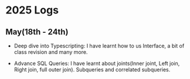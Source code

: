 # 2025 Logs
## May(18th - 24th)
* Deep dive into Typescripting:
    I have learnt how to us Interface, a bit of class revision and many more.

* Advance SQL Queries:
    I have learnt about joints(Inner joint, Left join, Right join, full outer join). Subqueries and correlated subqueries.
